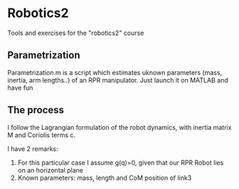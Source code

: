 # Robotics2
Tools and exercises for the "robotics2" course

## Parametrization 
Parametrization.m is a script which estimates uknown parameters (mass, inertia, arm lengths..) of an RPR manipulator. Just launch it on MATLAB and have fun <br/>
## The process
I follow the Lagrangian formulation of the robot dynamics, with inertia matrix M and Coriolis terms c. 

I have 2 remarks:
1) For this particular case I assume g(q)=0, given that our RPR Robot lies on an horizontal plane <br/>
2) Known parameters: mass, length and CoM position of link3  <br/>
